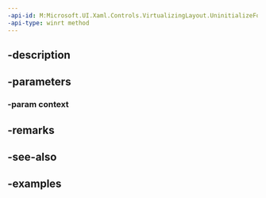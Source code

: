 ```yaml
---
-api-id: M:Microsoft.UI.Xaml.Controls.VirtualizingLayout.UninitializeForContextCore(Microsoft.UI.Xaml.Controls.VirtualizingLayoutContext)
-api-type: winrt method
---
```


## -description

## -parameters

### -param context

## -remarks

## -see-also

## -examples

